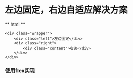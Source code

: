 # 左边固定，右边自适应解决方案

** html **
```
<div class="wrapper">
    <div class="left">左边固定</div>
    <div class="right">
        <div class="content">右边</div>
    </div>
</div>
```

### 使用flex实现

